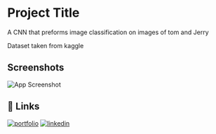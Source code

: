 # Project Title

A CNN that preforms image classification on images of tom and Jerry

Dataset taken from kaggle

## Screenshots

![App Screenshot](https://fitx-image-bucket.s3.eu-west-1.amazonaws.com/diabetes.png)

## 🔗 Links

[![portfolio](https://img.shields.io/badge/my_portfolio-000?style=for-the-badge&logo=ko-fi&logoColor=white)](https://tariqh-portfolio.vercel.app/)
[![linkedin](https://img.shields.io/badge/linkedin-0A66C2?style=for-the-badge&logo=linkedin&logoColor=white)](https://www.linkedin.com/in/tariq-horan/)
